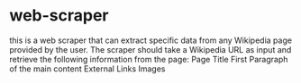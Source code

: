# web-scraper
 this  is a web scraper that can extract specific data from any Wikipedia page provided by the user. The scraper should take a Wikipedia URL as input and retrieve the following information from the page:  Page Title First Paragraph of the main content External Links  Images 
